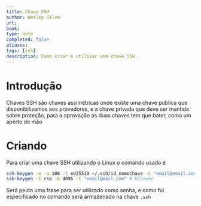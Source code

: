 ```yaml
---
title: Chave SSH
author: Wesley Silva
url:
book:
type: note
completed: false
aliases:
tags: [ssh]
description: Como criar e utilizar uma chave SSH 
---
```

# Introdução
Chaves SSH são chaves assimétricas onde existe uma chave publica que disponibilizamos aos provedores, e a chave privada que deve ser mantida sobre proteção, para a aprovação as duas chaves tem que bater, como um aperto de mão

# Criando
Para criar uma chave SSH utilizando o Linux o comando usado é
```bash
ssh-keygen -o -a 100 -t ed25519 ~/.ssh/id_nomechave -C "email@email.com"  # Akita
ssh-keygen -t rsa -b 4096 -C "email@mail.com" # Dicover
```
Será peido uma frase para ser utilizado como senha, e como foi especificado no comando será armazenado na chave `.ssh`